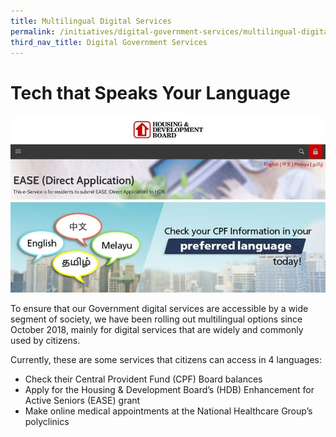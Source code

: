 ```yaml
---
title: Multilingual Digital Services
permalink: /initiatives/digital-government-services/multilingual-digital-services
third_nav_title: Digital Government Services
---
```

# Tech that Speaks Your Language
![multilingual digital services](/images/initiatives/multilingual-digital-services.jpeg)

To ensure that our Government digital services are accessible by a wide segment of society, we have been rolling out multilingual options since October 2018, mainly for digital services that are widely and commonly used by citizens. 

Currently, these are some services that citizens can access in 4 languages: 

* Check their Central Provident Fund (CPF) Board balances 
* Apply for the Housing & Development Board’s (HDB) Enhancement for Active Seniors (EASE) grant 
* Make online medical appointments at the National Healthcare Group’s polyclinics 